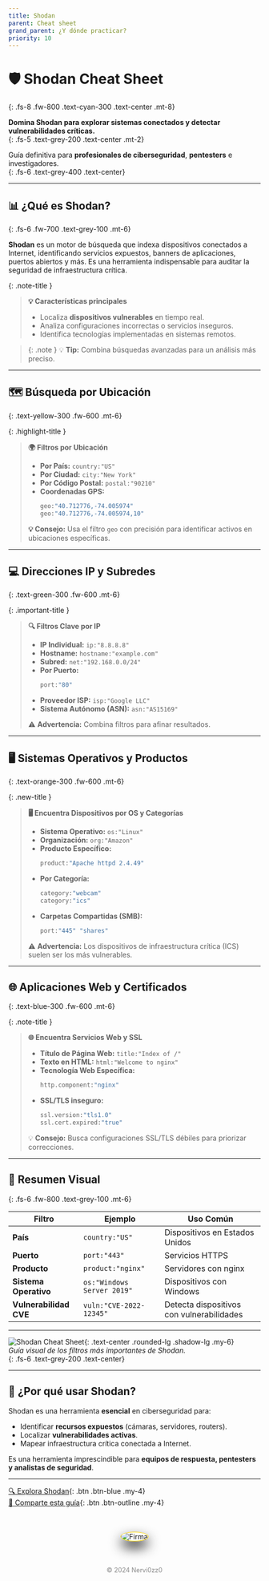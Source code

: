 ```yaml
---
title: Shodan 
parent: Cheat sheet
grand_parent: ¿Y dónde practicar?
priority: 10  
---
```


# 🛡️ **Shodan Cheat Sheet**  
{: .fs-8 .fw-800 .text-cyan-300 .text-center .mt-8}

**Domina Shodan para explorar sistemas conectados y detectar vulnerabilidades críticas.**  
{: .fs-5 .text-grey-200 .text-center .mt-2}

Guía definitiva para **profesionales de ciberseguridad**, **pentesters** e investigadores.  
{: .fs-6 .text-grey-400 .text-center}

---

## 📊 **¿Qué es Shodan?**  
{: .fs-6 .fw-700 .text-grey-100 .mt-6}

**Shodan** es un motor de búsqueda que indexa dispositivos conectados a Internet, identificando servicios expuestos, banners de aplicaciones, puertos abiertos y más. Es una herramienta indispensable para auditar la seguridad de infraestructura crítica.  

{: .note-title }
> **💡 Características principales**  
> - Localiza **dispositivos vulnerables** en tiempo real.  
> - Analiza configuraciones incorrectas o servicios inseguros.  
> - Identifica tecnologías implementadas en sistemas remotos.

> {: .note }
💡 **Tip:** Combina búsquedas avanzadas para un análisis más preciso.  

---

## 🗺️ **Búsqueda por Ubicación**  
{: .text-yellow-300 .fw-600 .mt-6}

{: .highlight-title }
> **🌍 Filtros por Ubicación**  
>
> - **Por País:** `country:"US"`  
> - **Por Ciudad:** `city:"New York"`  
> - **Por Código Postal:** `postal:"90210"`  
> - **Coordenadas GPS:**  
>   ```sh
>   geo:"40.712776,-74.005974"
>   geo:"40.712776,-74.005974,10"
>   ```
>
> **💡 Consejo:** Usa el filtro `geo` con precisión para identificar activos en ubicaciones específicas.

---

## 💻 **Direcciones IP y Subredes**  
{: .text-green-300 .fw-600 .mt-6}

{: .important-title }
> **🔍 Filtros Clave por IP**  
>
> - **IP Individual:** `ip:"8.8.8.8"`  
> - **Hostname:** `hostname:"example.com"`  
> - **Subred:** `net:"192.168.0.0/24"`  
> - **Por Puerto:**  
>   ```sh
>   port:"80"
>   ```  
> - **Proveedor ISP:** `isp:"Google LLC"`  
> - **Sistema Autónomo (ASN):** `asn:"AS15169"`
>
> ⚠️ **Advertencia:** Combina filtros para afinar resultados.

---

## 🖥️ **Sistemas Operativos y Productos**  
{: .text-orange-300 .fw-600 .mt-6}

{: .new-title }
> **🖥️ Encuentra Dispositivos por OS y Categorías**  
>
> - **Sistema Operativo:** `os:"Linux"`  
> - **Organización:** `org:"Amazon"`  
> - **Producto Específico:**  
>   ```sh
>   product:"Apache httpd 2.4.49"
>   ```  
> - **Por Categoría:**  
>   ```sh
>   category:"webcam"
>   category:"ics"
>   ```  
> - **Carpetas Compartidas (SMB):**  
>   ```sh
>   port:"445" "shares"
>   ```
>
> ⚠️ **Advertencia:** Los dispositivos de infraestructura crítica (ICS) suelen ser los más vulnerables.

---

## 🌐 **Aplicaciones Web y Certificados**  
{: .text-blue-300 .fw-600 .mt-6}

{: .note-title }
> **🌐 Encuentra Servicios Web y SSL**  
>
> - **Título de Página Web:** `title:"Index of /"`  
> - **Texto en HTML:** `html:"Welcome to nginx"`  
> - **Tecnología Web Específica:**  
>   ```sh
>   http.component:"nginx"
>   ```  
> - **SSL/TLS inseguro:**  
>   ```sh
>   ssl.version:"tls1.0"
>   ssl.cert.expired:"true"
>   ```  
>
> 💡 **Consejo:** Busca configuraciones SSL/TLS débiles para priorizar correcciones.

---

## 📄 **Resumen Visual**  
{: .fs-6 .fw-800 .text-grey-100 .mt-6}

| **Filtro**              | **Ejemplo**                 | **Uso Común**                              |
|--------------------------|-----------------------------|--------------------------------------------|
| **País**                | `country:"US"`             | Dispositivos en Estados Unidos             |
| **Puerto**              | `port:"443"`               | Servicios HTTPS                            |
| **Producto**            | `product:"nginx"`          | Servidores con nginx                       |
| **Sistema Operativo**   | `os:"Windows Server 2019"` | Dispositivos con Windows                   |
| **Vulnerabilidad CVE**  | `vuln:"CVE-2022-12345"`    | Detecta dispositivos con vulnerabilidades  |

---

![Shodan Cheat Sheet](/assets/images/shodan.jpeg){: .text-center .rounded-lg .shadow-lg .my-6}  
*Guía visual de los filtros más importantes de Shodan.*  
{: .fs-6 .text-grey-200 .text-center}

---

## 🎯 **¿Por qué usar Shodan?**  

Shodan es una herramienta **esencial** en ciberseguridad para:  
- Identificar **recursos expuestos** (cámaras, servidores, routers).  
- Localizar **vulnerabilidades activas**.  
- Mapear infraestructura crítica conectada a Internet.  

Es una herramienta imprescindible para **equipos de respuesta, pentesters y analistas de seguridad**.  

---

[🔍 Explora Shodan](https://www.shodan.io){: .btn .btn-blue .my-4}  
[💬 Comparte esta guía](#){: .btn .btn-outline .my-4}  


  <div style="text-align: center; margin: 50px auto;">
    <img src="/assets/images/cojo.png" alt="Firma" style="max-width: 20%; border-radius: 50%; border: 1px solid #FFD700; box-shadow: 0 12px 24px rgba(0, 0, 0, 0.9);">
  </div>
  <div style="text-align: center; margin-top: 40px;">
    <p style="font-size: 0.9em; color: #888;">© 2024 Nervi0zz0</p>
  </div>